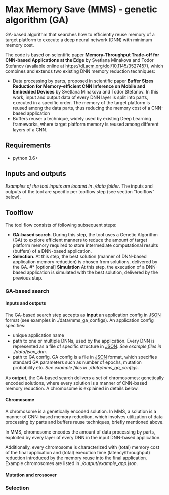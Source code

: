 # Max Memory Save (MMS) - genetic algorithm (GA)

GA-based algorithm that searches how to efficiently reuse memory of a target platform to execute a deep neural network (DNN) with minimum memory cost.

The code is based on scientific paper **Memory-Throughput Trade-off for CNN-based Applications at the Edge** by Svetlana Minakova and Todor Stefanov (available online at https://dl.acm.org/doi/10.1145/3527457), which combines and extends two existing DNN memory reduction techniques:
* Data processing by parts, proposed in scientific paper **Buffer Sizes Reduction for Memory-efficient CNN Inference on Mobile and Embedded Devices** by Svetlana Minakova and Todor Stefanov. In this work, input and output data of every DNN layer is split into parts, executed in a specific order. The memory of the target platform is reused among the data parts, thus reducing the memory cost of a CNN-based application
* Buffers reuse: a technique, widely used by existing Deep Learning frameworks, where target platform memory is reused among different layers of a CNN.

## Requirements
* python 3.6+

## Inputs and outputs
*Examples of the tool inputs are located in ./data folder*.
The inputs and outputs of the tool are specific per toolflow step (see section "toolflow" below).

## Toolflow
The tool flow consists of following subsequent steps:
* **GA-based search**. During this step, the tool uses a Genetic Algorithm (GA) to explore efficient manners to reduce the amount of target platform memory required to store intermediate computational results (buffers) of a DNN-based application.
* **Selection**. At this step, the best solution (manner of DNN-based application memory reduction) is chosen from solutions, delivered by the GA.
#* [optional] **Simulation** At this step, the execution of a DNN-based application is simulated with the best solution, delivered by the previous step.

### GA-based search

#### Inputs and outputs
The GA-based search step accepts as **input** an application config in [JSON](https://www.json.org/json-en.html) format (see examples in ./data/mms_ga_configs). An application config specifies:
* unique application name
* path to one or multiple DNNs, used by the application. Every DNN is represented as a file of specific structure in [JSON](https://www.json.org/json-en.html). *See example files in ./data/json_dnn*.
* path to GA config. GA config is a file in [JSON](https://www.json.org/json-en.html) format, which specifies standard GA parameters such as number of epochs, mutation probability etc. *See example files in ./data/mms_ga_configs*.

As **output**, the GA-based search delivers a set of chromosomes: genetically encoded solutions, 
where every solution is a manner of CNN-based memory reduction. A chromosome is explained in details below.


#### Chromosome
A chromosome is a genetically encoded solution. In MMS, a solution is a manner of CNN-based memory reduction, which involves 
utilization of data processing by parts and buffers reuse techniques, briefly mentioned above.

In MMS, chromosome encodes the amount of data processing by parts, exploited by every layer of every DNN in the input DNN-based application. 


Additionally, every chromosome is characterized with (total) memory cost of the final application and (total) execution time (latency/throughput) reduction introduced by the memory reuse into the final application.
Example chromosomes are listed in *./output/example_app.json*.

#### Mutation and crossover

### Selection

